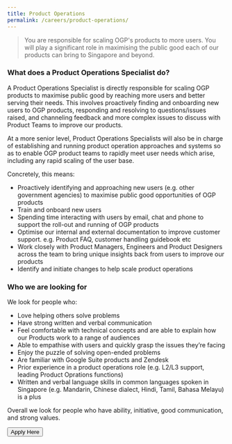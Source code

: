 ```yaml
---
title: Product Operations
permalink: /careers/product-operations/
---
```

> You are responsible for scaling OGP's products to more users. You will play a significant role in maximising the public good each of our products can bring to Singapore and beyond.

### **What does a Product Operations Specialist do?**
A Product Operations Specialist is directly responsible for scaling OGP products to maximise public good by reaching more users and better serving their needs. This involves proactively finding and onboarding new users to OGP products, responding and resolving to questions/issues raised, and channeling feedback and more complex issues to discuss with Product Teams to improve our products. 

At a more senior level, Product Operations Specialists will also be in charge of establishing and running product operation approaches and systems so as to enable OGP product teams to rapidly meet user needs which arise, including any rapid scaling of the user base.

Concretely, this means:
* Proactively identifying and approaching new users (e.g. other government agencies) to maximise public good opportunities of OGP products
* Train and onboard new users
* Spending time interacting with users by email, chat and phone to support the roll-out and running of OGP products
* Optimise our internal and external documentation to improve customer support. e.g. Product FAQ, customer handling guidebook etc
* Work closely with Product Managers, Engineers and Product Designers across the team to bring unique insights back from users to improve our products
* Identify and initiate changes to help scale product operations

### **Who we are looking for**
We look for people who:

* Love helping others solve problems
* Have strong written and verbal communication
* Feel comfortable with technical concepts and are able to explain how our Products work to a range of audiences
* Able to empathise with users and quickly grasp the issues they’re facing
* Enjoy the puzzle of solving open-ended problems
* Are familiar with Google Suite products and Zendesk
* Prior experience in a product operations role (e.g. L2/L3 support, leading Product Oprations functions)
* Written and verbal language skills in common languages spoken in Singapore (e.g. Mandarin, Chinese dialect, Hindi, Tamil, Bahasa Melayu) is a plus

Overall we look for people who have ability, initiative, good communication, and strong values.

<a href="https://opengovernmentproducts.recruitee.com/#section-89477" target="_blank">
    <button class="bp-button is-secondary is-medium has-text-white is-uppercase search-button">
        Apply Here
    </button>
</a>